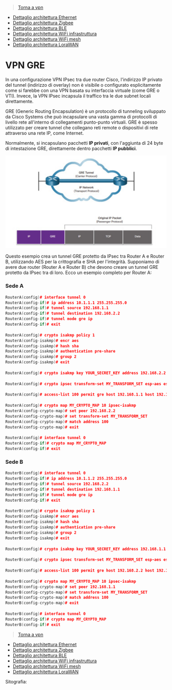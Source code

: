 >[Torna a vpn](ethvpn.md)

- [Dettaglio architettura Ethernet](archeth.md)
- [Dettaglio architettura Zigbee](archzigbee.md)
- [Dettaglio architettura BLE](archble.md)
- [Dettaglio architettura WiFi infrastruttura](archwifi.md)
- [Dettaglio architettura WiFi mesh](archmesh.md) 
- [Dettaglio architettura LoraWAN](lorawanclasses.md) 

# **VPN GRE** 

In una configurazione VPN IPsec tra due router Cisco, l'indirizzo IP privato del tunnel (indirizzo di overlay) non è visibile o configurato esplicitamente come si farebbe con una VPN basata su interfaccia virtuale (come GRE o VTI). Invece, la VPN IPsec incapsula il traffico tra le due subnet locali direttamente.

GRE (Generic Routing Encapsulation) è un protocollo di tunneling sviluppato da Cisco Systems che può incapsulare una vasta gamma di protocolli di livello rete all'interno di collegamenti punto-punto virtuali. GRE è spesso utilizzato per creare tunnel che collegano reti remote o dispositivi di rete attraverso una rete IP, come Internet. 

Normalmente, si incapsulano pacchetti **IP privati**, con l'aggiunta di 24 byte di intestazione GRE, direttamente dentro pacchetti **IP pubblici**.

<img src="img/greencapsulation.jpg" alt="alt text" width="600">

Questo esempio crea un tunnel GRE protetto da IPsec tra Router A e Router B, utilizzando AES per la crittografia e SHA per l'integrità. Supponiamo di avere due router (Router A e Router B) che devono creare un tunnel GRE protetto da IPsec tra di loro. Ecco un esempio completo per Router A:

### **Sede A**

```C++
RouterA(config)# interface tunnel 0
RouterA(config-if)# ip address 10.1.1.1 255.255.255.0
RouterA(config-if)# tunnel source 192.168.1.1
RouterA(config-if)# tunnel destination 192.168.2.2
RouterA(config-if)# tunnel mode gre ip
RouterA(config-if)# exit

RouterA(config)# crypto isakmp policy 1
RouterA(config-isakmp)# encr aes
RouterA(config-isakmp)# hash sha
RouterA(config-isakmp)# authentication pre-share
RouterA(config-isakmp)# group 2
RouterA(config-isakmp)# exit

RouterA(config)# crypto isakmp key YOUR_SECRET_KEY address 192.168.2.2

RouterA(config)# crypto ipsec transform-set MY_TRANSFORM_SET esp-aes esp-sha-hmac

RouterA(config)# access-list 100 permit gre host 192.168.1.1 host 192.168.2.2

RouterA(config)# crypto map MY_CRYPTO_MAP 10 ipsec-isakmp
RouterA(config-crypto-map)# set peer 192.168.2.2
RouterA(config-crypto-map)# set transform-set MY_TRANSFORM_SET
RouterA(config-crypto-map)# match address 100
RouterA(config-crypto-map)# exit

RouterA(config)# interface tunnel 0
RouterA(config-if)# crypto map MY_CRYPTO_MAP
RouterA(config-if)# exit
```

### **Sede B**

```C++
RouterB(config)# interface tunnel 0
RouterB(config-if)# ip address 10.1.1.2 255.255.255.0
RouterB(config-if)# tunnel source 192.168.2.2
RouterB(config-if)# tunnel destination 192.168.1.1
RouterB(config-if)# tunnel mode gre ip
RouterB(config-if)# exit

RouterB(config)# crypto isakmp policy 1
RouterB(config-isakmp)# encr aes
RouterB(config-isakmp)# hash sha
RouterB(config-isakmp)# authentication pre-share
RouterB(config-isakmp)# group 2
RouterB(config-isakmp)# exit

RouterB(config)# crypto isakmp key YOUR_SECRET_KEY address 192.168.1.1

RouterB(config)# crypto ipsec transform-set MY_TRANSFORM_SET esp-aes esp-sha-hmac

RouterB(config)# access-list 100 permit gre host 192.168.2.2 host 192.168.1.1

RouterB(config)# crypto map MY_CRYPTO_MAP 10 ipsec-isakmp
RouterB(config-crypto-map)# set peer 192.168.1.1
RouterB(config-crypto-map)# set transform-set MY_TRANSFORM_SET
RouterB(config-crypto-map)# match address 100
RouterB(config-crypto-map)# exit

RouterB(config)# interface tunnel 0
RouterB(config-if)# crypto map MY_CRYPTO_MAP
RouterB(config-if)# exit
```



>[Torna a vpn](ethvpn.md)

- [Dettaglio architettura Ethernet](archeth.md)
- [Dettaglio architettura Zigbee](archzigbee.md)
- [Dettaglio architettura BLE](archble.md)
- [Dettaglio architettura WiFi infrastruttura](archwifi.md)
- [Dettaglio architettura WiFi mesh](archmesh.md) 
- [Dettaglio architettura LoraWAN](lorawanclasses.md) 


Sitografia:
